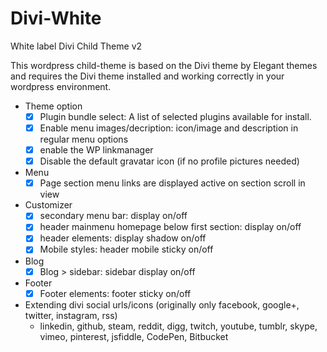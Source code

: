 # Divi-White
White label Divi Child Theme v2

This wordpress child-theme is based on the Divi theme by Elegant themes and requires the Divi theme installed and working correctly in your wordpress environment.

 - Theme option
    - [x] Plugin bundle select: A list of selected plugins available for install.
    - [x] Enable menu images/decription: icon/image and description in regular menu options
    - [x] enable the WP linkmanager
    - [x] Disable the default gravatar icon (if no profile pictures needed)
    
 - Menu
   - [x] Page section menu links are displayed active on section scroll in view
   
 - Customizer
   - [x] secondary menu bar: display on/off
   - [x] header mainmenu homepage below first section: display on/off 
   - [x] header elements: display shadow on/off 
   - [x] Mobile styles: header mobile sticky on/off 
 - Blog 
   - [x] Blog > sidebar: sidebar display on/off 
   
 - Footer 
   - [x] Footer elements: footer sticky on/off
   
 - Extending divi social urls/icons 
   (originally only facebook, google+, twitter, instagram, rss)
   - linkedin, github, steam, reddit, digg, twitch, youtube, tumblr, skype, vimeo, pinterest, jsfiddle, CodePen, Bitbucket 

